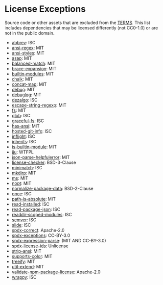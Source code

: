 # License Exceptions

 Source code or other assets that are excluded from the [TERMS](TERMS.md). This list includes dependencies that may be licensed differently (not CC0-1.0) or are not in the public domain.

- [abbrev](https://github.com/isaacs/abbrev-js): ISC
- [ansi-regex](https://github.com/sindresorhus/ansi-regex): MIT
- [ansi-styles](https://github.com/sindresorhus/ansi-styles): MIT
- [asap](https://github.com/kriskowal/asap): MIT
- [balanced-match](https://github.com/juliangruber/balanced-match): MIT
- [brace-expansion](https://github.com/juliangruber/brace-expansion): MIT
- [builtin-modules](https://github.com/sindresorhus/builtin-modules): MIT
- [chalk](https://github.com/sindresorhus/chalk): MIT
- [concat-map](https://github.com/substack/node-concat-map): MIT
- [debug](https://github.com/visionmedia/debug): MIT
- [debuglog](https://github.com/sam-github/node-debuglog): MIT
- [dezalgo](https://github.com/npm/dezalgo): ISC
- [escape-string-regexp](https://github.com/sindresorhus/escape-string-regexp): MIT
- [fs](https://www.npmjs.com/package/fs): MIT
- [glob](https://github.com/isaacs/node-glob): ISC
- [graceful-fs](https://github.com/isaacs/node-graceful-fs): ISC
- [has-ansi](https://github.com/sindresorhus/has-ansi): MIT
- [hosted-git-info](https://github.com/npm/hosted-git-info): ISC
- [inflight](https://github.com/npm/inflight): ISC
- [inherits](https://github.com/isaacs/inherits): ISC
- [is-builtin-module](https://github.com/sindresorhus/is-builtin-module): MIT
- [jju](https://github.com/rlidwka/jju): WTFPL
- [json-parse-helpfulerror](https://github.com/smikes/json-parse-helpfulerror): MIT
- [license-checker](https://github.com/davglass/license-checker): BSD-3-Clause
- [minimatch](https://github.com/isaacs/minimatch): ISC
- [mkdirp](https://github.com/substack/node-mkdirp): MIT
- [ms](https://github.com/guille/ms.js): MIT
- [nopt](https://github.com/isaacs/nopt): MIT
- [normalize-package-data](https://github.com/npm/normalize-package-data): BSD-2-Clause
- [once](https://github.com/isaacs/once): ISC
- [path-is-absolute](https://github.com/sindresorhus/path-is-absolute): MIT
- [read-installed](https://github.com/isaacs/read-installed): ISC
- [read-package-json](https://github.com/npm/read-package-json): ISC
- [readdir-scoped-modules](https://github.com/npm/readdir-scoped-modules): ISC
- [semver](https://github.com/npm/node-semver): ISC
- [slide](https://github.com/isaacs/slide-flow-control): ISC
- [spdx-correct](https://github.com/kemitchell/spdx-correct.js): Apache-2.0
- [spdx-exceptions](https://github.com/kemitchell/spdx-exceptions.json): CC-BY-3.0
- [spdx-expression-parse](https://github.com/kemitchell/spdx-expression-parse.js): (MIT AND CC-BY-3.0)
- [spdx-license-ids](https://github.com/shinnn/spdx-license-ids): Unlicense
- [strip-ansi](https://github.com/sindresorhus/strip-ansi): MIT
- [supports-color](https://github.com/sindresorhus/supports-color): MIT
- [treeify](https://github.com/notatestuser/treeify): MIT
- [util-extend](https://github.com/isaacs/util-extend): MIT
- [validate-npm-package-license](https://github.com/kemitchell/validate-npm-package-license.js): Apache-2.0
- [wrappy](https://github.com/npm/wrappy): ISC
